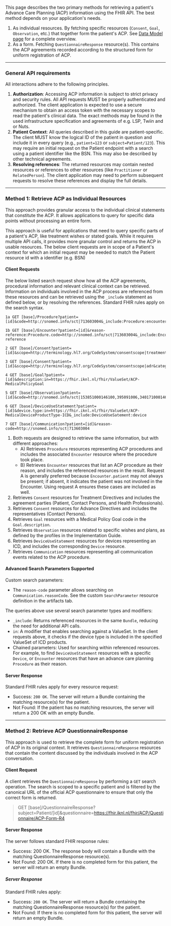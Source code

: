 This page describes the two primary methods for retrieving a patient's Advance Care Planning (ACP) information using the FHIR API. The best method depends on your application's needs.
1. As individual resources. By fetching specific resources (`Consent`, `Goal`, `Observation`, etc.) that together form the patient's ACP. See <a href="data-model.html">Data Model page</a> for a complete overview.
2. As a form. Fetching `QuestionnaireResponse` resource(s). This contains the ACP agreements recorded according to the structured form for uniform registration of ACP.

---

### General API requirements

All interactions adhere to the following principles.

1. **Authorization**: Accessing ACP information is subject to strict privacy and security rules. All API requests MUST be properly authenticated and authorized. The client application is expected to use a secure mechanism to obtain an access token with the necessary scopes to read the patient's clinical data. The exact methods may be found in the used infrastructure specification and agreements of e.g. LSP, Twiin and or Nuts.
2. **Patient Context**: All queries described in this guide are patient-specific. The client MUST know the logical ID of the patient in question and include it in every query (e.g., `patient=123` or `subject=Patient/123`). This may require an initial request on the Patient endpoint with a search using a patient identifier like the BSN. This may also be described by other technical agreements.
3. **Resolving references**: The returned resources may contain nested resources or references to other resources (like `Practitioner` or `RelatedPerson`). The client application may need to perform subsequent requests to resolve these references and display the full details.

---

### Method 1: Retrieve ACP as Individual Resources

This approach provides granular access to the individual clinical statements that constitute the ACP. It allows applications to query for specific data points without processing an entire form.

This approach is useful for applications that need to query specific parts of a patient's ACP, like treatment wishes or stated goals. While it requires multiple API calls, it provides more granular control and returns the ACP in usable resources. The below client requests are in scope of a Patient's context for which an initial request may be needed to match the Patient resource id with a identifier (e.g. BSN)

#### Client Requests

The below listed search request show how all the ACP agreements, procedural information and relevant clinical context can be retrieved. Information on individuals involved in the ACP process are referenced from these resources and can be retrieved using the `_include` statement as defined below, or by resolving the references. Standard FHIR rules apply on the search syntax.

```
1a GET [base]/Procedure?patient=[id]&code=http://snomed.info/sct|713603004&_include:Procedure:encounter

1b GET [base]/Encounter?patient=[id]&reason-reference:Procedure.code=http://snomed.info/sct|713603004&_include:Encounter:reason-reference

2 GET [base]/Consent?patient=[id]&scope=http://terminology.hl7.org/CodeSystem/consentscope|treatment&category=http://snomed.info/sct|129125009&_include=Consent:actor

3 GET [base]/Consent?patient=[id]&scope=http://terminology.hl7.org/CodeSystem/consentscope|adr&category=http://terminology.hl7.org/CodeSystem/consentcategorycodes|acd&_include=Consent:actor

4 GET [base]/Goal?patient=[id]&description:in=https://fhir.iknl.nl/fhir/ValueSet/ACP-MedicalPolicyGoal

5 GET [base]/Observation?patient=[id]&code=http://snomed.info/sct|153851000146100,395091006,340171000146104,247751003

6 GET [base]/DeviceUseStatement?patient=[id]&device.type:in=https://fhir.iknl.nl/fhir/ValueSet/ACP-MedicalDeviceProductType-ICD&_include:DeviceUseSatement:device

7 GET [base]/Communication?patient=[id]&reason-code=http://snomed.info/sct|713603004
```

1. Both requests are designed to retrieve the same information, but with different approaches:
    * A) Retrieves `Procedure` resources representing ACP procedures and includes the associated `Encounter` resource where the procedure took place.
    * B) Retrieves `Encounter` resources that list an ACP procedure as their reason, and includes the referenced resources in the result. Request A is generally preferred because `Encounter.patient` may not always be present; if absent, it indicates the patient was not involved in the Encounter. Using request A ensures these cases are included as well.
2. Retrieves `Consent` resources for Treatment Directives and includes the agreement parties (Patient, Contact Persons, and Health Professionals).
3. Retrieves `Consent` resources for Advance Directives and includes the representatives (Contact Persons).
4. Retrieves `Goal` resources with a Medical Policy Goal code in the `Goal.description`.
5. Retrieves `Observation` resources related to specific wishes and plans, as defined by the profiles in the Implementation Guide.
6. Retrieves `DeviceUseStatement` resources for devices representing an ICD, and includes the corresponding `Device` resource.
7. Retrieves `Communication` resources representing all communication events related to the ACP procedure.

#### Advanced Search Parameters Supported

Custom search parameters:
* The `reason-code` parameter allows searching on `Communication.reasonCode`. See the custom `SearchParameter` resource definition in the artifacts tab.

The queries above use several search parameter types and modifiers:
* `_include`: Returns referenced resources in the same `Bundle`, reducing the need for additional API calls.
* `in`: A modifier that enables searching against a ValueSet. In the client requests above, it checks if the device type is included in the specified ValueSet of ICD products.
* Chained parameters: Used for searching within referenced resources. For example, to find `DeviceUseStatement` resources with a specific `Device`, or `Encounter` resources that have an advance care planning `Procedure` as their reason.

#### Server Response

Standard FHIR rules apply for every resource request: 

* Success: `200 OK`. The server will return a Bundle containing the matching resource(s) for the patient.
* Not Found: If the patient has no matching resources, the server will return a 200 OK with an empty Bundle.

---

### Method 2: Retrieve ACP QuestionnaireResponse

This approach is used to retrieve the complete form for uniform registration of ACP in its original context. It retrieves `QuestionnaireResponse` resources that contain the content discussed by the individuals involved in the ACP conversation.

#### Client Request

A client retrieves the `QuestionnaireResponse` by performing a `GET` search operation. The search is scoped to a specific patient and is filtered by the canonical URL of the official ACP questionnaire to ensure that only the correct form is returned.

> GET [base]/QuestionnaireResponse?subject=Patient/[id]&questionnaire=https://fhir.iknl.nl/fhir/ACP/Questionnaire/ACP-Form-R4


#### Server Response

The server follows standard FHIR response rules:

* Success: 200 OK. The response body will contain a Bundle with the matching QuestionnaireResponse resource(s).
* Not Found: 200 OK. If there is no completed form for this patient, the server will return an empty Bundle.

##### Server Response

Standard FHIR rules apply: 

* Success: `200 OK`. The server will return a Bundle containing the matching QuestionnaireResponse resource(s) for the patient.
* Not Found: If there is no completed form for this patient, the server will return an empty Bundle.

